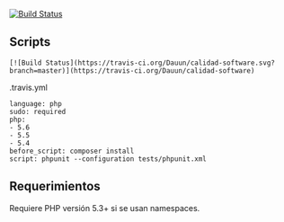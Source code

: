 [![Build Status](https://travis-ci.org/Dauun/calidad-software.svg?branch=master)](https://travis-ci.org/Dauun/calidad-software)

Scripts
-----

    [![Build Status](https://travis-ci.org/Dauun/calidad-software.svg?branch=master)](https://travis-ci.org/Dauun/calidad-software)

.travis.yml

    language: php
    sudo: required
    php:
    - 5.6
    - 5.5
    - 5.4
    before_script: composer install
    script: phpunit --configuration tests/phpunit.xml
    
Requerimientos
------------

Requiere PHP versión 5.3+ si se usan namespaces.
